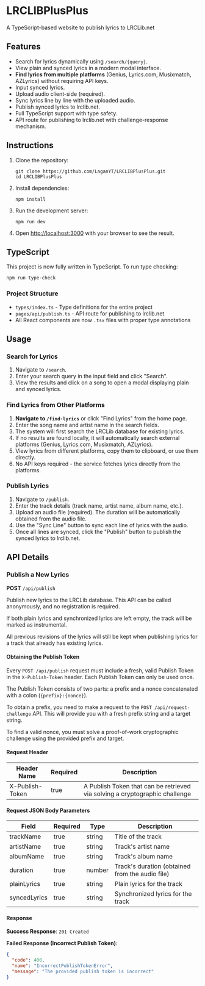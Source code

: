 # LRCLIBPlusPlus
A TypeScript-based website to publish lyrics to LRCLib.net

## Features
- Search for lyrics dynamically using `/search/{query}`.
- View plain and synced lyrics in a modern modal interface.
- **Find lyrics from multiple platforms** (Genius, Lyrics.com, Musixmatch, AZLyrics) without requiring API keys.
- Input synced lyrics.
- Upload audio client-side (required).
- Sync lyrics line by line with the uploaded audio.
- Publish synced lyrics to lrclib.net.
- Full TypeScript support with type safety.
- API route for publishing to lrclib.net with challenge-response mechanism.

## Instructions

1. Clone the repository:
   ```
   git clone https://github.com/LaganYT/LRCLIBPlusPlus.git
   cd LRCLIBPlusPlus
   ```

2. Install dependencies:
   ```
   npm install
   ```

3. Run the development server:
   ```
   npm run dev
   ```

4. Open [http://localhost:3000](http://localhost:3000) with your browser to see the result.

## TypeScript

This project is now fully written in TypeScript. To run type checking:

```bash
npm run type-check
```

### Project Structure

- `types/index.ts` - Type definitions for the entire project
- `pages/api/publish.ts` - API route for publishing to lrclib.net
- All React components are now `.tsx` files with proper type annotations

## Usage

### Search for Lyrics
1. Navigate to `/search`.
2. Enter your search query in the input field and click "Search".
3. View the results and click on a song to open a modal displaying plain and synced lyrics.

### Find Lyrics from Other Platforms
1. **Navigate to `/find-lyrics`** or click "Find Lyrics" from the home page.
2. Enter the song name and artist name in the search fields.
3. The system will first search the LRCLib database for existing lyrics.
4. If no results are found locally, it will automatically search external platforms (Genius, Lyrics.com, Musixmatch, AZLyrics).
5. View lyrics from different platforms, copy them to clipboard, or use them directly.
6. No API keys required - the service fetches lyrics directly from the platforms.

### Publish Lyrics
1. Navigate to `/publish`.
2. Enter the track details (track name, artist name, album name, etc.).
3. Upload an audio file (required). The duration will be automatically obtained from the audio file.
4. Use the "Sync Line" button to sync each line of lyrics with the audio.
5. Once all lines are synced, click the "Publish" button to publish the synced lyrics to lrclib.net.

## API Details

### Publish a New Lyrics
**POST** `/api/publish`

Publish new lyrics to the LRCLib database. This API can be called anonymously, and no registration is required.

If both plain lyrics and synchronized lyrics are left empty, the track will be marked as instrumental.

All previous revisions of the lyrics will still be kept when publishing lyrics for a track that already has existing lyrics.

#### Obtaining the Publish Token

Every `POST /api/publish` request must include a fresh, valid Publish Token in the `X-Publish-Token` header. Each Publish Token can only be used once.

The Publish Token consists of two parts: a prefix and a nonce concatenated with a colon (`{prefix}:{nonce}`).

To obtain a prefix, you need to make a request to the `POST /api/request-challenge` API. This will provide you with a fresh prefix string and a target string.

To find a valid nonce, you must solve a proof-of-work cryptographic challenge using the provided prefix and target.

#### Request Header

| Header Name       | Required | Description                                                                 |
|-------------------|----------|-----------------------------------------------------------------------------|
| X-Publish-Token   | true     | A Publish Token that can be retrieved via solving a cryptographic challenge |

#### Request JSON Body Parameters

| Field         | Required | Type   | Description                          |
|---------------|----------|--------|--------------------------------------|
| trackName     | true     | string | Title of the track                   |
| artistName    | true     | string | Track's artist name                  |
| albumName     | true     | string | Track's album name                   |
| duration      | true     | number | Track's duration (obtained from the audio file) |
| plainLyrics   | true     | string | Plain lyrics for the track           |
| syncedLyrics  | true     | string | Synchronized lyrics for the track    |

#### Response

**Success Response**: `201 Created`

**Failed Response (Incorrect Publish Token)**:
```json
{
  "code": 400,
  "name": "IncorrectPublishTokenError",
  "message": "The provided publish token is incorrect"
}
```
